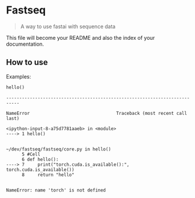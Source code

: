 <!--

#################################################
### THIS FILE WAS AUTOGENERATED! DO NOT EDIT! ###
#################################################
# file to edit: nbs/index.ipynb
# command to build the docs after a change: nbdev_build_docs

-->

# Fastseq

> A way to use fastai with sequence data


This file will become your README and also the index of your documentation.

## How to use

Examples:
<div class="codecell" markdown="1">
<div class="input_area" markdown="1">

```python
hello()
```

</div>
<div class="output_area" markdown="1">


    ---------------------------------------------------------------------------

    NameError                                 Traceback (most recent call last)

    <ipython-input-8-a75d7781aaeb> in <module>
    ----> 1 hello()
    

    ~/dev/fastseq/fastseq/core.py in hello()
          5 #Cell
          6 def hello():
    ----> 7     print("torch.cuda.is_available():", torch.cuda.is_available())
          8     return "hello"


    NameError: name 'torch' is not defined


</div>

</div>
